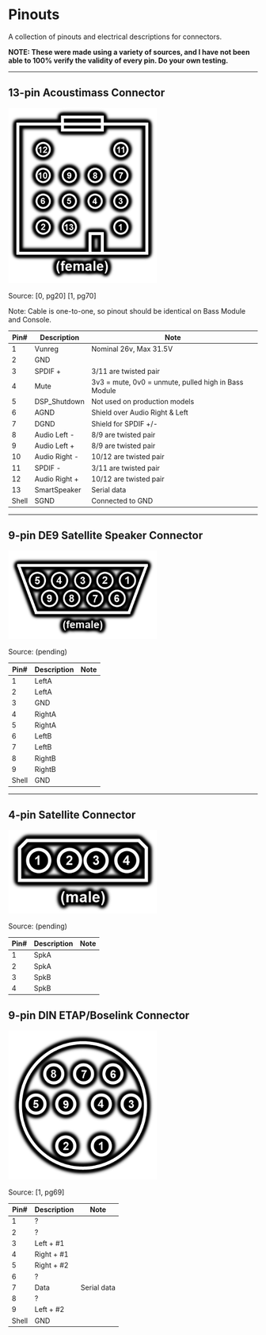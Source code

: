 # Pinouts

A collection of pinouts and electrical descriptions for connectors.

**NOTE: These were made using a variety of sources, and I have not been able to 100% verify the validity of every pin. Do your own testing.**

---

## 13-pin Acoustimass Connector
<img src="graphics/acoustimass.png" width=300rem>

Source: [0, pg20] [1, pg70]

Note: Cable is one-to-one, so pinout should be identical on Bass Module and Console.

Pin# | Description | Note
--- | --- | ---
1 | Vunreg | Nominal 26v, Max 31.5V
2 | GND |
3 | SPDIF + | 3/11 are twisted pair
4 | Mute | 3v3 = mute, 0v0 = unmute, pulled high in Bass Module
5 | DSP_Shutdown | Not used on production models
6 | AGND | Shield over Audio Right & Left
7 | DGND | Shield for SPDIF +/-
8 | Audio Left - | 8/9 are twisted pair
9 | Audio Left + | 8/9 are twisted pair
10 | Audio Right - | 10/12 are twisted pair
11 | SPDIF - | 3/11 are twisted pair
12 | Audio Right + | 10/12 are twisted pair
13 | SmartSpeaker | Serial data
Shell | SGND | Connected to GND

---

## 9-pin DE9 Satellite Speaker Connector
<img src="graphics/de9.png" width=300rem>

Source: (pending)

Pin# | Description | Note
--- | --- | ---
1 | LeftA | 
2 | LeftA |
3 | GND |
4 | RightA | 
5 | RightA | 
6 | LeftB | 
7 | LeftB | 
8 | RightB | 
9 | RightB | 
Shell | GND | 

---

## 4-pin Satellite Connector
<img src="graphics/satellite.png" width=300rem>

Source: (pending)

Pin# | Description | Note
--- | --- | ---
1 | SpkA | 
2 | SpkA |
3 | SpkB |
4 | SpkB | 


## 9-pin DIN ETAP/Boselink Connector
<img src="graphics/etap.png" width=300rem>

Source: [1, pg69]

Pin# | Description | Note
--- | --- | ---
1 | ? | 
2 | ? |
3 | Left + #1 | 
4 | Right + #1 | 
5 | Right + #2 | 
6 | ? | 
7 | Data | Serial data
8 | ? | 
9 | Left + #2 | 
Shell | GND | 